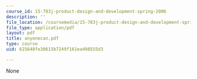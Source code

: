 ```yaml
---
course_id: 15-783j-product-design-and-development-spring-2006
description: ''
file_location: /coursemedia/15-783j-product-design-and-development-spring-2006/625648fe30615b7249f161ea498555d3_anyonecan.pdf
file_type: application/pdf
layout: pdf
title: anyonecan.pdf
type: course
uid: 625648fe30615b7249f161ea498555d3

---
```

None